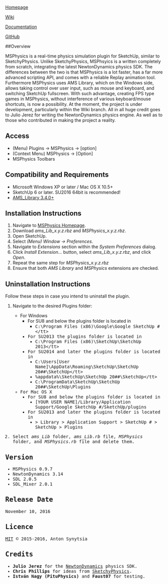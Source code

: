 [Homepage](http://sketchucation.com/forums/viewtopic.php?f=323&t=56852)

[Wiki](https://github.com/AntonSynytsia/MSPhysics/wiki)

[Documentation](http://www.rubydoc.info/github/AntonSynytsia/MSPhysics/index)

[GitHub](https://github.com/AntonSynytsia/MSPhysics)


##Overview

MSPhysics is a real-time physics simulation plugin for SketchUp, similar to
SketchyPhysics. Unlike SketchyPhysics, MSPhsyics is a written completely from
scratch, integrating the latest NewtonDynamics physics SDK. The differences
between the two is that MSPhysics is a lot faster, has a far more advanced
scripting API, and comes with a reliable Replay animation tool. Furthermore
MSPhysics uses AMS Library, which on the Windows side, allows taking control
over user input, such as mouse and keyboard, and switching SketchUp fullscreen.
With such advantage, creating FPS type games in MSPhysics, without interference
of various keyboard/mouse shortcuts, is now a possibility. At the moment, the
project is under development, particularly within the Wiki branch. All in all
huge credit goes to Julio Jerez for writing the NewtonDynamics physics engine.
As well as to those who contributed in making the project a reality.


## Access

* (Menu) Plugins → MSPhysics → [option]
* (Context Menu) MSPhysics → [Option]
* MSPhysics Toolbars


## Compatibility and Requirements

* Microsoft Windows XP or later / Mac OS X 10.5+
* SketchUp 6 or later. SU2016 64bit is recommended!
* [AMS_Library 3.4.0+](http://sketchucation.com/forums/viewtopic.php?f=323&t=55067#p499835)


## Installation Instructions

1. Navigate to [MSPhysics Homepage](http://sketchucation.com/forums/viewtopic.php?f=323&t=56852).
2. Download <i>ams_Lib_x.y.z.rbz</i> and <i>MSPhysics_x.y.z.rbz</i>.
3. Open SketchUp.
4. Select <i>(Menu) Window → Preferences</i>.
5. Navigate to <i>Extensions</i> section within the <i>System Preferences</i> dialog.
6. Click <i>Install Extension...</i> button, select <i>ams_Lib_x.y.z.rbz</i>, and click <i>Open</i>.
7. Repeat the same step for <i>MSPhysics_x.y.z.rbz</i>
8. Ensure that both <i>AMS Library</i> and <i>MSPhysics</i> extensions are checked.


## Uninstallation Instructions

Follow these steps in case you intend to uninstall the plugin.

1. Navigate to the desired Plugins folder:
    * For Windows
        - For SU8 and below the plugins folder is located in
            - <tt>C:\Program Files (x86)\Google\Google SketchUp #\</tt>
        - For SU2013 the plugins folder is located in
            - <tt>C:\Program Files (x86)\SketchUp\SketchUp 2013\</tt>
        - For SU2014 and later the plugins folder is located in
            - <tt>C:\Users\[User Name]\AppData\Roaming\SketchUp\SketchUp 20##\SketchUp\</tt>
            - %appdata%\SketchUp\SketchUp 20##\SketchUp\</tt>
            - <tt>C:\ProgramData\SketchUp\SketchUp 20##\SketchUp\Plugins</tt>
    * For Mac OS X
        - For SU8 and below the plugins folder is located in
            - <tt>[YOUR USER NAME]/Library/Application Support/Google SketchUp #/SketchUp/plugins</tt>
        - For SU2013 and later the plugins folder is located in
            - <tt>> Library > Application Support > SketchUp # > SketchUp > Plugins</tt>

2. Select <i>ams_Lib</i> folder, <i>ams_Lib.rb</i> file, <i>MSPhysics</i> folder, and <i>MSPhysics.rb</i> file and delete them.


## Version

* MSPhysics 0.9.7
* NewtonDynamics 3.14
* SDL 2.0.5
* SDL_Mixer 2.0.1


## Release Date

November 10, 2016


## Licence

[MIT](http://opensource.org/licenses/MIT) © 2015-2016, Anton Synytsia


## Credits

* **Julio Jerez** for the [NewtonDynamics](http://newtondynamics.com/forum/index.php) physics SDK.
* **Chris Phillips** for ideas from [SketchyPhysics](https://code.google.com/p/sketchyphysics/).
* **István Nagy (PituPhysics)** and **Faust07** for testing.
